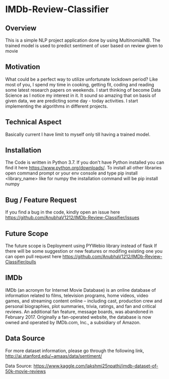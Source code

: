 # IMDb-Review-Classifier

## Overview
This is a simple NLP project application done by using MultinomialNB. The trained model is used to predict sentiment of user based on review given to movie

## Motivation
What could be a perfect way to utilize unfortunate lockdown period? Like most of you, I spend my time in cooking, getting fit, coding and reading some latest research papers on weekends. I start thinking of become Data Science as I notice my interest in it. It sound so amazing that on basis of given data, we are predicting some day - today activities.
I start implementing the algorithms in different projects.

## Technical Aspect
Basically current I have limit to myself only till having a trained model.

## Installation
The Code is written in Python 3.7. If you don't have Python installed you can find it here <https://www.python.org/downloads/>.
To install all other libraries open command prompt or your env console and type pip install <library_name> like for numpy the installation command will be pip install numpy
  
## Bug / Feature Request
If you find a bug in the code, kindly open an issue here <https://github.com/AnubhaV1212/IMDb-Review-Classifier/issues>

## Future Scope
The future scope is Deployment using PYWebio library instead of flask
If there will be some suggestion or new features or modifing existing one you can open pull request here <https://github.com/AnubhaV1212/IMDb-Review-Classifier/pulls>

## IMDb 
IMDb (an acronym for Internet Movie Database) is an online database of information related to films, television programs, home videos, video games, and streaming content online 
– including cast, production crew and personal biographies, plot summaries, trivia, ratings, and fan and critical reviews. An additional fan feature, message boards, was 
abandoned in February 2017. Originally a fan-operated website, the database is now owned and operated by IMDb.com, Inc., a subsidiary of Amazon.

## Data Source 
For more dataset information, please go through the following link, http://ai.stanford.edu/~amaas/data/sentiment/

Data Source: https://www.kaggle.com/lakshmi25npathi/imdb-dataset-of-50k-movie-reviews
